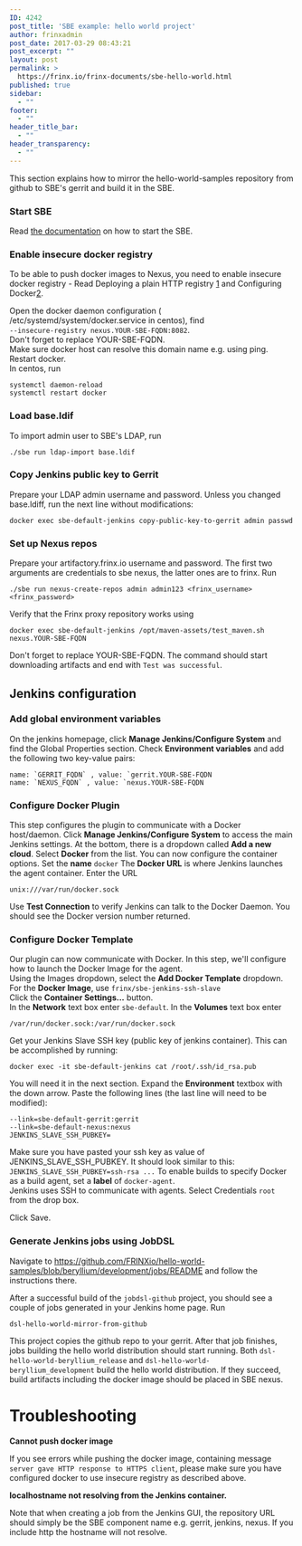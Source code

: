 ```yaml
---
ID: 4242
post_title: 'SBE example: hello world project'
author: frinxadmin
post_date: 2017-03-29 08:43:21
post_excerpt: ""
layout: post
permalink: >
  https://frinx.io/frinx-documents/sbe-hello-world.html
published: true
sidebar:
  - ""
footer:
  - ""
header_title_bar:
  - ""
header_transparency:
  - ""
---
```

This section explains how to mirror the hello-world-samples repository from github to SBE's gerrit and build it in the SBE.

### Start SBE

Read [the documentation][1] on how to start the SBE.

### Enable insecure docker registry

To be able to push docker images to Nexus, you need to enable insecure docker registry - Read Deploying a plain HTTP registry [1][1] and Configuring Docker[2][2].

Open the docker daemon configuration ( /etc/systemd/system/docker.service in centos), find  
`--insecure-registry nexus.YOUR-SBE-FQDN:8082`.  
Don't forget to replace YOUR-SBE-FQDN.  
Make sure docker host can resolve this domain name e.g. using ping.  
Restart docker.  
In centos, run

    systemctl daemon-reload 
    systemctl restart docker
    

### Load base.ldif

To import admin user to SBE's LDAP, run

    ./sbe run ldap-import base.ldif  
    

### Copy Jenkins public key to Gerrit

Prepare your LDAP admin username and password. Unless you changed base.ldiff, run the next line without modifications:

    docker exec sbe-default-jenkins copy-public-key-to-gerrit admin passwd  
    

### Set up Nexus repos

Prepare your artifactory.frinx.io username and password. The first two arguments are credentials to sbe nexus, the latter ones are to frinx. Run

    ./sbe run nexus-create-repos admin admin123 <frinx_username> <frinx_password>   
    

Verify that the Frinx proxy repository works using

    docker exec sbe-default-jenkins /opt/maven-assets/test_maven.sh nexus.YOUR-SBE-FQDN  
    

Don't forget to replace YOUR-SBE-FQDN. The command should start downloading artifacts and end with `Test was successful`.

## Jenkins configuration

### Add global environment variables

On the jenkins homepage, click **Manage Jenkins/Configure System** and find the Global Properties section. Check **Environment variables** and add the following two key-value pairs:

    name: `GERRIT_FQDN` , value: `gerrit.YOUR-SBE-FQDN  
    name: `NEXUS_FQDN` , value: `nexus.YOUR-SBE-FQDN  
    

### Configure Docker Plugin

This step configures the plugin to communicate with a Docker host/daemon. Click **Manage Jenkins/Configure System** to access the main Jenkins settings. At the bottom, there is a dropdown called **Add a new cloud**. Select **Docker** from the list. You can now configure the container options. Set the **name** `docker` The **Docker URL** is where Jenkins launches the agent container. Enter the URL

    unix:///var/run/docker.sock 
    

Use **Test Connection** to verify Jenkins can talk to the Docker Daemon. You should see the Docker version number returned.

### Configure Docker Template

Our plugin can now communicate with Docker. In this step, we'll configure how to launch the Docker Image for the agent.  
Using the Images dropdown, select the **Add Docker Template** dropdown.  
For the **Docker Image**, use `frinx/sbe-jenkins-ssh-slave`  
Click the **Container Settings...** button.  
In the **Network** text box enter `sbe-default`. In the **Volumes** text box enter

    /var/run/docker.sock:/var/run/docker.sock  
    

Get your Jenkins Slave SSH key (public key of jenkins container). This can be accomplished by running:

    docker exec -it sbe-default-jenkins cat /root/.ssh/id_rsa.pub 
    

You will need it in the next section. Expand the **Environment** textbox with the down arrow. Paste the following lines (the last line will need to be modified):

    --link=sbe-default-gerrit:gerrit  
    --link=sbe-default-nexus:nexus  
    JENKINS_SLAVE_SSH_PUBKEY=  
    

Make sure you have pasted your ssh key as value of JENKINS_SLAVE_SSH_PUBKEY. It should look similar to this: `JENKINS_SLAVE_SSH_PUBKEY=ssh-rsa ...` To enable builds to specify Docker as a build agent, set a **label** of `docker-agent`.  
Jenkins uses SSH to communicate with agents. Select Credentials `root` from the drop box.

Click Save.

### Generate Jenkins jobs using JobDSL

Navigate to <https://github.com/FRINXio/hello-world-samples/blob/beryllium/development/jobs/README> and follow the instructions there.

After a successful build of the `jobdsl-github` project, you should see a couple of jobs generated in your Jenkins home page. Run

    dsl-hello-world-mirror-from-github  
    

This project copies the github repo to your gerrit. After that job finishes, jobs building the hello world distribution should start running. Both `dsl-hello-world-beryllium_release` and `dsl-hello-world-beryllium_development` build the hello world distribution. If they succeed, build artifacts including the docker image should be placed in SBE nexus.

# Troubleshooting

**Cannot push docker image**

If you see errors while pushing the docker image, containing message `server gave HTTP response to HTTPS client`, please make sure you have configured docker to use insecure registry as described above.

**localhostname not resolving from the Jenkins container.**

Note that when creating a job from the Jenkins GUI, the repository URL should simply be the SBE component name e.g. gerrit, jenkins, nexus. If you include http the hostname will not resolve.

 [1]: https://frinx.io/frinx-documents/sbe-operations-maintenance.html
 [2]: https://github.com/FRINXio/hello-world-samples/blob/beryllium/development/jobs/README